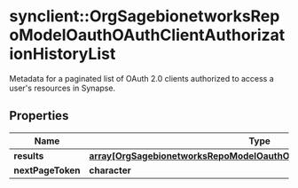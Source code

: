 # synclient::OrgSagebionetworksRepoModelOauthOAuthClientAuthorizationHistoryList

Metadata for a paginated list of OAuth 2.0 clients authorized to access a user's resources in Synapse.

## Properties
Name | Type | Description | Notes
------------ | ------------- | ------------- | -------------
**results** | [**array[OrgSagebionetworksRepoModelOauthOAuthClientAuthorizationHistory]**](org.sagebionetworks.repo.model.oauth.OAuthClientAuthorizationHistory.md) |  | [optional] 
**nextPageToken** | **character** |  | [optional] 


